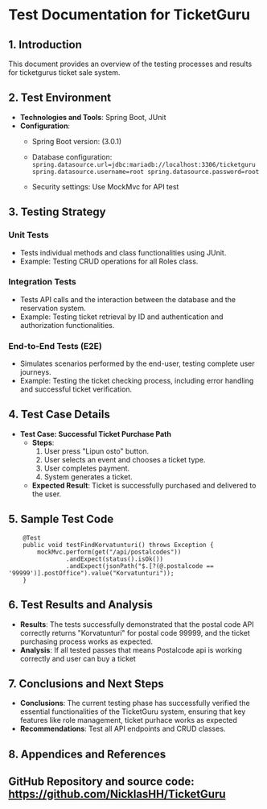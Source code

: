 # Test Documentation for TicketGuru

## 1. Introduction
This document provides an overview of the testing processes and results for ticketgurus ticket sale system.

## 2. Test Environment
- **Technologies and Tools**: Spring Boot, JUnit
- **Configuration**:
  - Spring Boot version: (3.0.1)
  - Database configuration:
`spring.datasource.url=jdbc:mariadb://localhost:3306/ticketguru
spring.datasource.username=root
spring.datasource.password=root`

  - Security settings: Use MockMvc for API test
    
## 3. Testing Strategy
### Unit Tests
- Tests individual methods and class functionalities using JUnit.
- Example: Testing CRUD operations for all Roles class.
### Integration Tests
- Tests API calls and the interaction between the database and the reservation system.
- Example: Testing ticket retrieval by ID and authentication and authorization functionalities.

### End-to-End Tests (E2E)
- Simulates scenarios performed by the end-user, testing complete user journeys.
- Example: Testing the ticket checking process, including error handling and successful ticket verification.
  
## 4. Test Case Details
- **Test Case: Successful Ticket Purchase Path**
  - **Steps**: 
    1. User press "Lipun osto" button.
    2. User selects an event and chooses a ticket type.
    3. User completes payment.
    4. System generates a ticket.
  - **Expected Result**: Ticket is successfully purchased and delivered to the user.

## 5. Sample Test Code
```
    @Test
    public void testFindKorvatunturi() throws Exception {
        mockMvc.perform(get("/api/postalcodes"))
                .andExpect(status().isOk())
                .andExpect(jsonPath("$.[?(@.postalcode == '99999')].postOffice").value("Korvatunturi"));
    }
```

## 6. Test Results and Analysis
- **Results**: The tests successfully demonstrated that the postal code API correctly returns "Korvatunturi" for postal code 99999, and the ticket purchasing process works as expected.
- **Analysis**: If all tested passes that means Postalcode api is working correctly and user can buy a ticket
  
## 7. Conclusions and Next Steps
- **Conclusions**: The current testing phase has successfully verified the essential functionalities of the TicketGuru system, ensuring that key features like role management, ticket purhace works as expected
- **Recommendations**: Test all API endpoints and CRUD classes.
  
## 8. Appendices and References
**GitHub Repository and source code**: 
https://github.com/NicklasHH/TicketGuru
---
